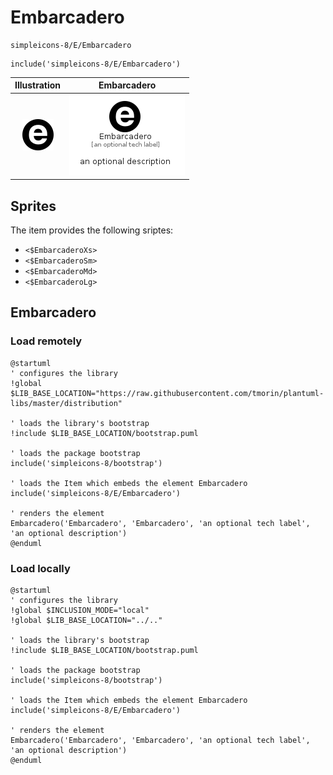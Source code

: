 # Embarcadero


```text
simpleicons-8/E/Embarcadero
```

```text
include('simpleicons-8/E/Embarcadero')
```



| Illustration | Embarcadero |
| :---: | :---: |
| ![illustration for Illustration](../../simpleicons-8/E/Embarcadero.png) | ![illustration for Embarcadero](../../simpleicons-8/E/Embarcadero.Local.png) |



## Sprites
The item provides the following sriptes:

- `<$EmbarcaderoXs>`
- `<$EmbarcaderoSm>`
- `<$EmbarcaderoMd>`
- `<$EmbarcaderoLg>`





## Embarcadero

### Load remotely
```plantuml
@startuml
' configures the library
!global $LIB_BASE_LOCATION="https://raw.githubusercontent.com/tmorin/plantuml-libs/master/distribution"

' loads the library's bootstrap
!include $LIB_BASE_LOCATION/bootstrap.puml

' loads the package bootstrap
include('simpleicons-8/bootstrap')

' loads the Item which embeds the element Embarcadero
include('simpleicons-8/E/Embarcadero')

' renders the element
Embarcadero('Embarcadero', 'Embarcadero', 'an optional tech label', 'an optional description')
@enduml
```

### Load locally
```plantuml
@startuml
' configures the library
!global $INCLUSION_MODE="local"
!global $LIB_BASE_LOCATION="../.."

' loads the library's bootstrap
!include $LIB_BASE_LOCATION/bootstrap.puml

' loads the package bootstrap
include('simpleicons-8/bootstrap')

' loads the Item which embeds the element Embarcadero
include('simpleicons-8/E/Embarcadero')

' renders the element
Embarcadero('Embarcadero', 'Embarcadero', 'an optional tech label', 'an optional description')
@enduml
```

